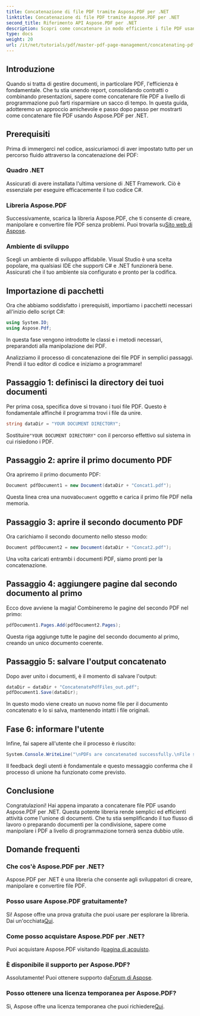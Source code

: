 ```yaml
---
title: Concatenazione di file PDF tramite Aspose.PDF per .NET
linktitle: Concatenazione di file PDF tramite Aspose.PDF per .NET
second_title: Riferimento API Aspose.PDF per .NET
description: Scopri come concatenare in modo efficiente i file PDF usando Aspose.PDF per .NET con questa guida completa. Segui le nostre istruzioni passo dopo passo per unire senza problemi report e contratti.
type: docs
weight: 20
url: /it/net/tutorials/pdf/master-pdf-page-management/concatenating-pdf-files/
---
```

## Introduzione

Quando si tratta di gestire documenti, in particolare PDF, l'efficienza è fondamentale. Che tu stia unendo report, consolidando contratti o combinando presentazioni, sapere come concatenare file PDF a livello di programmazione può farti risparmiare un sacco di tempo. In questa guida, adotteremo un approccio amichevole e passo dopo passo per mostrarti come concatenare file PDF usando Aspose.PDF per .NET.

## Prerequisiti

Prima di immergerci nel codice, assicuriamoci di aver impostato tutto per un percorso fluido attraverso la concatenazione dei PDF:

### Quadro .NET

Assicurati di avere installata l'ultima versione di .NET Framework. Ciò è essenziale per eseguire efficacemente il tuo codice C#.

### Libreria Aspose.PDF

 Successivamente, scarica la libreria Aspose.PDF, che ti consente di creare, manipolare e convertire file PDF senza problemi. Puoi trovarla su[Sito web di Aspose](https://releases.aspose.com/pdf/net/).

### Ambiente di sviluppo

Scegli un ambiente di sviluppo affidabile. Visual Studio è una scelta popolare, ma qualsiasi IDE che supporti C# e .NET funzionerà bene. Assicurati che il tuo ambiente sia configurato e pronto per la codifica.

## Importazione di pacchetti

Ora che abbiamo soddisfatto i prerequisiti, importiamo i pacchetti necessari all'inizio dello script C#:

```csharp
using System.IO;
using Aspose.Pdf;
```

In questa fase vengono introdotte le classi e i metodi necessari, preparandoti alla manipolazione dei PDF.

Analizziamo il processo di concatenazione dei file PDF in semplici passaggi. Prendi il tuo editor di codice e iniziamo a programmare!

## Passaggio 1: definisci la directory dei tuoi documenti

Per prima cosa, specifica dove si trovano i tuoi file PDF. Questo è fondamentale affinché il programma trovi i file da unire.

```csharp
string dataDir = "YOUR DOCUMENT DIRECTORY";
```

 Sostituire`"YOUR DOCUMENT DIRECTORY"` con il percorso effettivo sul sistema in cui risiedono i PDF.

## Passaggio 2: aprire il primo documento PDF

Ora apriremo il primo documento PDF:

```csharp
Document pdfDocument1 = new Document(dataDir + "Concat1.pdf");
```

 Questa linea crea una nuova`Document` oggetto e carica il primo file PDF nella memoria.

## Passaggio 3: aprire il secondo documento PDF

Ora carichiamo il secondo documento nello stesso modo:

```csharp
Document pdfDocument2 = new Document(dataDir + "Concat2.pdf");
```

Una volta caricati entrambi i documenti PDF, siamo pronti per la concatenazione.

## Passaggio 4: aggiungere pagine dal secondo documento al primo

Ecco dove avviene la magia! Combineremo le pagine del secondo PDF nel primo:

```csharp
pdfDocument1.Pages.Add(pdfDocument2.Pages);
```

Questa riga aggiunge tutte le pagine del secondo documento al primo, creando un unico documento coerente.

## Passaggio 5: salvare l'output concatenato

Dopo aver unito i documenti, è il momento di salvare l'output:

```csharp
dataDir = dataDir + "ConcatenatePdfFiles_out.pdf";
pdfDocument1.Save(dataDir);
```

In questo modo viene creato un nuovo nome file per il documento concatenato e lo si salva, mantenendo intatti i file originali.

## Fase 6: informare l'utente

Infine, fai sapere all'utente che il processo è riuscito:

```csharp
System.Console.WriteLine("\nPDFs are concatenated successfully.\nFile saved at " + dataDir);
```

Il feedback degli utenti è fondamentale e questo messaggio conferma che il processo di unione ha funzionato come previsto.

## Conclusione

Congratulazioni! Hai appena imparato a concatenare file PDF usando Aspose.PDF per .NET. Questa potente libreria rende semplici ed efficienti attività come l'unione di documenti. Che tu stia semplificando il tuo flusso di lavoro o preparando documenti per la condivisione, sapere come manipolare i PDF a livello di programmazione tornerà senza dubbio utile.

## Domande frequenti

### Che cos'è Aspose.PDF per .NET?  
Aspose.PDF per .NET è una libreria che consente agli sviluppatori di creare, manipolare e convertire file PDF.

### Posso usare Aspose.PDF gratuitamente?  
 Sì! Aspose offre una prova gratuita che puoi usare per esplorare la libreria. Dai un'occhiata[Qui](https://releases.aspose.com/).

### Come posso acquistare Aspose.PDF per .NET?  
 Puoi acquistare Aspose.PDF visitando il[pagina di acquisto](https://purchase.aspose.com/buy).

### È disponibile il supporto per Aspose.PDF?  
Assolutamente! Puoi ottenere supporto da[Forum di Aspose](https://forum.aspose.com/c/pdf/10).

### Posso ottenere una licenza temporanea per Aspose.PDF?  
 Sì, Aspose offre una licenza temporanea che puoi richiedere[Qui](https://purchase.aspose.com/temporary-license/).
